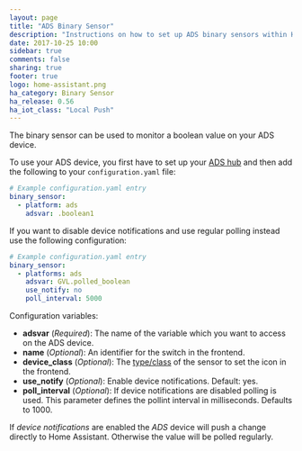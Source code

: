 ```yaml
---
layout: page
title: "ADS Binary Sensor"
description: "Instructions on how to set up ADS binary sensors within Home Assistant."
date: 2017-10-25 10:00
sidebar: true
comments: false
sharing: true
footer: true
logo: home-assistant.png
ha_category: Binary Sensor
ha_release: 0.56
ha_iot_class: "Local Push"
---
```


The binary sensor can be used to monitor a boolean value on your ADS device.

To use your ADS device, you first have to set up your [ADS
hub](/components/ads/) and then add the following to your `configuration.yaml`
file:

```yaml
# Example configuration.yaml entry
binary_sensor:
  - platform: ads
    adsvar: .boolean1
```

If you want to disable device notifications and use regular polling instead use
the following configuration:

```yaml
# Example configuration.yaml entry
binary_sensor:
  - platforms: ads
    adsvar: GVL.polled_boolean
    use_notify: no
    poll_interval: 5000
```

Configuration variables:
- **adsvar** (*Required*): The name of the variable which you want to access on
the ADS device.
- **name** (*Optional*): An identifier for the switch in the frontend.
- **device_class** (*Optional*): The [type/class](/components/binary_sensor/) of the sensor to set the icon in the frontend.
- **use_notify** (*Optional*): Enable device notifications. Default: yes.
- **poll_interval** (*Optional*): If device notifications are disabled polling
is used. This parameter defines the pollint interval in milliseconds. Defaults
to 1000.

If *device notifications* are enabled the *ADS* device will push a change
directly to Home Assistant. Otherwise the value will be polled regularly.